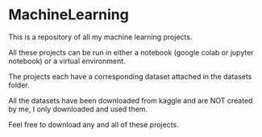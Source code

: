 # MachineLearning
This is a repository of all my machine learning projects.

All these projects can be run in either a notebook (google colab or jupyter notebook) or a virtual environment.

The projects each have a corresponding dataset attached in the datasets folder. 

All the datasets have been downloaded from kaggle and are NOT created by me, I only downloaded and used them.

Feel free to download any and all of these projects.

